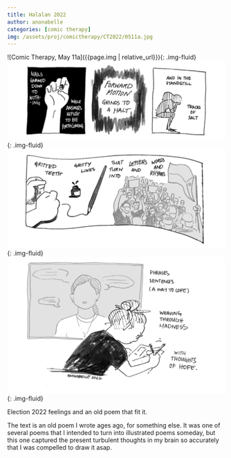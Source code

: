 ```yaml
---
title: Halalan 2022
author: anonabelle
categories: [comic therapy]
img: /assets/proj/comictherapy/CT2022/0511a.jpg
---
```


![Comic Therapy, May 11a]({{page.img | relative_url}}){: .img-fluid}
![Comic Therapy, May 11b](/assets/proj/comictherapy/CT2022/0511b.jpg){: .img-fluid}
![Comic Therapy, May 11c](/assets/proj/comictherapy/CT2022/0511c.jpg){: .img-fluid}
![Comic Therapy, May 11d](/assets/proj/comictherapy/CT2022/0511d.jpg){: .img-fluid}

<div class="blogtext" markdown='1'>
<p>Election 2022 feelings and an old poem that fit it.</p>

<p>The text is an old poem I wrote ages ago, for something else. It was one of several poems that I intended to turn into illustrated poems someday, but this one captured the present turbulent thoughts in my brain so accurately that I was compelled to draw it asap.</p>
</div>
